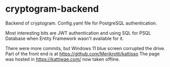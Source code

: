 # cryptogram-backend
Backend of cryptogram. Config.yaml file for PostgreSQL authentication.

Most interesting bits are JWT authentication and using SQL for PSQL Database when Entity Framework wasn't available for it.

There were more commits, but Windows 11 blue screen corrupted the drive.
Part of the front end is at  https://github.com/Merikrotti/kattisso
The page was hosted in https://kattiwae.com/ now taken offline.
